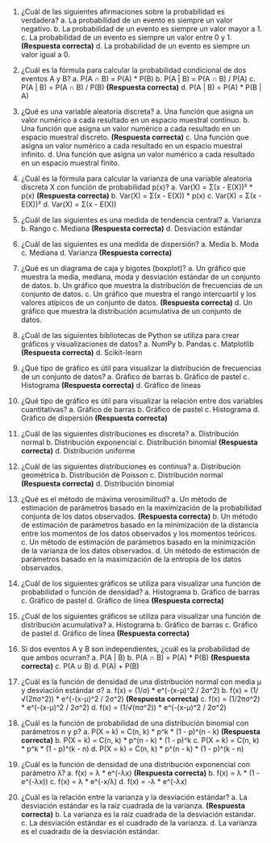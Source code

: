 1. ¿Cuál de las siguientes afirmaciones sobre la probabilidad es verdadera?
    a. La probabilidad de un evento es siempre un valor negativo.
    b. La probabilidad de un evento es siempre un valor mayor a 1.
    c. La probabilidad de un evento es siempre un valor entre 0 y 1. **(Respuesta correcta)**
    d. La probabilidad de un evento es siempre un valor igual a 0.

2. ¿Cuál es la fórmula para calcular la probabilidad condicional de dos eventos A y B?
    a. P(A ∩ B) = P(A) * P(B)
    b. P(A | B) = P(A ∩ B) / P(A)
    c. P(A | B) = P(A ∩ B) / P(B) **(Respuesta correcta)**
    d. P(A | B) = P(A) * P(B | A)

3. ¿Qué es una variable aleatoria discreta?
    a. Una función que asigna un valor numérico a cada resultado en un espacio muestral continuo.
    b. Una función que asigna un valor numérico a cada resultado en un espacio muestral discreto. **(Respuesta correcta)**
    c. Una función que asigna un valor numérico a cada resultado en un espacio muestral infinito.
    d. Una función que asigna un valor numérico a cada resultado en un espacio muestral finito.

4. ¿Cuál es la fórmula para calcular la varianza de una variable aleatoria discreta X con función de probabilidad p(x)?
    a. Var(X) = Σ(x - E(X))² * p(x) **(Respuesta correcta)**
    b. Var(X) = Σ(x - E(X)) * p(x)
    c. Var(X) = Σ(x - E(X))²
    d. Var(X) = Σ(x - E(X))

5. ¿Cuál de las siguientes es una medida de tendencia central?
    a. Varianza
    b. Rango
    c. Mediana **(Respuesta correcta)**
    d. Desviación estándar

6. ¿Cuál de las siguientes es una medida de dispersión?
    a. Media
    b. Moda
    c. Mediana
    d. Varianza **(Respuesta correcta)**

7. ¿Qué es un diagrama de caja y bigotes (boxplot)?
    a. Un gráfico que muestra la media, mediana, moda y desviación estándar de un conjunto de datos.
    b. Un gráfico que muestra la distribución de frecuencias de un conjunto de datos.
    c. Un gráfico que muestra el rango intercuartil y los valores atípicos de un conjunto de datos. **(Respuesta correcta)**
    d. Un gráfico que muestra la distribución acumulativa de un conjunto de datos.

8. ¿Cuál de las siguientes bibliotecas de Python se utiliza para crear gráficos y visualizaciones de datos?
    a. NumPy
    b. Pandas
    c. Matplotlib **(Respuesta correcta)**
    d. Scikit-learn

9. ¿Qué tipo de gráfico es útil para visualizar la distribución de frecuencias de un conjunto de datos?
    a. Gráfico de barras
    b. Gráfico de pastel
    c. Histograma **(Respuesta correcta)**
    d. Gráfico de líneas

10. ¿Qué tipo de gráfico es útil para visualizar la relación entre dos variables cuantitativas?
    a. Gráfico de barras
    b. Gráfico de pastel
    c. Histograma
    d. Gráfico de dispersión **(Respuesta correcta)**

11. ¿Cuál de las siguientes distribuciones es discreta?
    a. Distribución normal
    b. Distribución exponencial
    c. Distribución binomial **(Respuesta correcta)**
    d. Distribución uniforme

12. ¿Cuál de las siguientes distribuciones es continua?
    a. Distribución geométrica
    b. Distribución de Poisson
    c. Distribución normal **(Respuesta correcta)**
    d. Distribución binomial

13. ¿Qué es el método de máxima verosimilitud?
    a. Un método de estimación de parámetros basado en la maximización de la probabilidad conjunta de los datos observados. **(Respuesta correcta)**
    b. Un método de estimación de parámetros basado en la minimización de la distancia entre los momentos de los datos observados y los momentos teóricos.
    c. Un método de estimación de parámetros basado en la minimización de la varianza de los datos observados.
    d. Un método de estimación de parámetros basado en la maximización de la entropía de los datos observados.

14. ¿Cuál de los siguientes gráficos se utiliza para visualizar una función de probabilidad o función de densidad?
    a. Histograma
    b. Gráfico de barras
    c. Gráfico de pastel
    d. Gráfico de línea **(Respuesta correcta)**

15. ¿Cuál de los siguientes gráficos se utiliza para visualizar una función de distribución acumulativa?
    a. Histograma
    b. Gráfico de barras
    c. Gráfico de pastel
    d. Gráfico de línea **(Respuesta correcta)**

16. Si dos eventos A y B son independientes, ¿cuál es la probabilidad de que ambos ocurran?
    a. P(A | B)
    b. P(A ∩ B) = P(A) * P(B) **(Respuesta correcta)**
    c. P(A ∪ B)
    d. P(A) + P(B)

17. ¿Cuál es la función de densidad de una distribución normal con media μ y desviación estándar σ?
    a. f(x) = (1/σ) * e^(-(x-μ)^2 / 2σ^2)
    b. f(x) = (1/√(2πσ^2)) * e^(-(x-μ)^2 / 2σ^2) **(Respuesta correcta)**
    c. f(x) = (1/2πσ^2) * e^(-(x-μ)^2 / 2σ^2)
    d. f(x) = (1/√(πσ^2)) * e^(-(x-μ)^2 / 2σ^2)

18. ¿Cuál es la función de probabilidad de una distribución binomial con parámetros n y p?
    a. P(X = k) = C(n, k) * p^k * (1 - p)^(n - k) **(Respuesta correcta)**
    b. P(X = k) = C(n, k) * p^(n - k) * (1 - p)^k
    c. P(X = k) = C(n, k) * p^k * (1 - p)^(k - n)
    d. P(X = k) = C(n, k) * p^(n - k) * (1 - p)^(k - n)

19. ¿Cuál es la función de densidad de una distribución exponencial con parámetro λ?
    a. f(x) = λ * e^(-λx) **(Respuesta correcta)**
    b. f(x) = λ * (1 - e^(-λx))
    c. f(x) = λ * e^(-x/λ)
    d. f(x) = -λ * e^(-λx)

20. ¿Cuál es la relación entre la varianza y la desviación estándar?
    a. La desviación estándar es la raíz cuadrada de la varianza. **(Respuesta correcta)**
    b. La varianza es la raíz cuadrada de la desviación estándar.
    c. La desviación estándar es el cuadrado de la varianza.
    d. La varianza es el cuadrado de la desviación estándar.